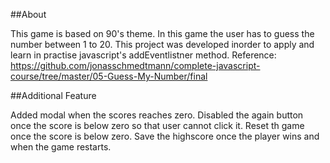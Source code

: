 ##About

This game is based on 90's theme.
In this game the user has to guess the number between 1 to 20.
This project was developed inorder to apply and learn in practise javascript's addEventlistner method.
Reference: https://github.com/jonasschmedtmann/complete-javascript-course/tree/master/05-Guess-My-Number/final

##Additional Feature

Added modal when the scores reaches zero.
Disabled the again button once the score is below zero so that user cannot click it.
Reset th game once the score is below zero.
Save the highscore once the player wins and when the game restarts.
